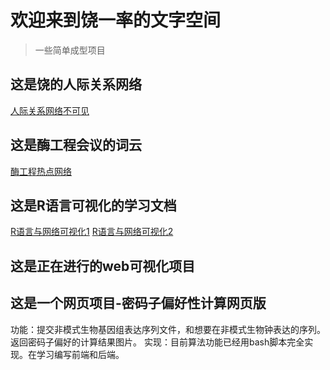 # 欢迎来到饶一率的文字空间

> 一些简单成型项目

## 这是饶的人际关系网络
[人际关系网络不可见](https://glacierhole.github.io/docs/project/-PeopleYun.html)
## 这是酶工程会议的词云
[酶工程热点网络](https://glacierhole.github.io/docs/project/EnzymeYun.html)
## 这是R语言可视化的学习文档
[R语言与网络可视化1](https://glacierhole.github.io/docs/project/NVwR.html)
[R语言与网络可视化2](https://glacierhole.github.io/docs/project/NVwR2.html)

## 这是正在进行的web可视化项目

## 这是一个网页项目-密码子偏好性计算网页版
功能：提交非模式生物基因组表达序列文件，和想要在非模式生物钟表达的序列。返回密码子偏好的计算结果图片。
实现：目前算法功能已经用bash脚本完全实现。在学习编写前端和后端。

